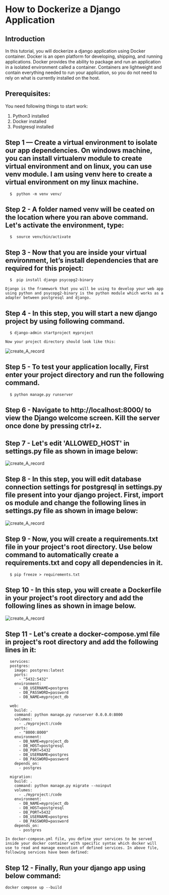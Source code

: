 # How to Dockerize a Django Application

## Introduction
In this tutorial, you will dockerize a django application using Docker container. Docker is an open platform for developing, shipping, and running applications. Docker provides the ability to package and run an application in a isolated environment called a container.
Containers are lightweight and contain everything needed to run your application, so you do not need to rely on what is currently installed on the host.

## Prerequisites:

You need following things to start work:
1. Python3 installed
2. Docker installed
3. Postgresql installed

## Step 1 — Create a virtual environment to isolate our app dependencies. On windows machine, you can install virtualenv module to create virtual environment and on linux, you can use venv module. I am using venv here to create a virtual environment on my linux machine.
```
  $  python -m venv venv/
```

## Step 2 - A folder named venv will be ceated on the location where you ran above command. Let's activate the environment, type:
```
  $  source venv/bin/activate
```

## Step 3 - Now that you are inside your virtual environment, let’s install dependencies that are required for this project:
```
  $  pip install django psycopg2-binary
```

    Django is the framework that you will be using to develop your web app using python and psycopg2-binary is the python module which works as a adapter between postgresql and django.

## Step 4 - In this step, you will start a new django project by using following command.
```
  $ django-admin startproject myproject
```
    Now your project directory should look like this:

![create_A_record](../images/django-project.png)

## Step 5 - To test your application locally, First enter your project directory and run the following command.
```
  $ python manage.py runserver
```
## Step 6 - Navigate to http://localhost:8000/ to view the Django welcome screen. Kill the server once done by pressing ctrl+z.

## Step 7 - Let's edit 'ALLOWED_HOST' in settings.py file as shown in image below:

![create_A_record](../images/allowed_host.png)

## Step 8 - In this step, you will edit database connection settings for postgresql in settings.py file present into your django project. First, import os module and change the following lines in settings.py file as shown in image below:

![create_A_record](../images/database-settings.png)
    

## Step 9 - Now, you will create a requirements.txt file in your project's root directory. Use below command to automatically create a requirements.txt and copy all dependencies in it.
```
  $ pip freeze > requirements.txt
```

## Step 10 - In this step, you will create a Dockerfile in your project's root directory and add the following lines as shown in image below.

![create_A_record](../images/dockerfile.png)

## Step 11 - Let's create a docker-compose.yml file in project's root directory and add the following lines in it:
```
  services:
  postgres:
    image: postgres:latest
    ports:
      - "5432:5432"
    environment:
      - DB_USERNAME=postgres
      - DB_PASSWORD=password
      - DB_NAME=myproject_db
      
  web:
    build: .
    command: python manage.py runserver 0.0.0.0:8000
    volumes:
      - ./myproject:/code
    ports:
      - "8000:8000"
    environment:
      - DB_NAME=myproject_db
      - DB_HOST=postgresql
      - DB_PORT=5432
      - DB_USERNAME=postgres
      - DB_PASSWORD=password
    depends_on:
      - postgres
  
  migration:
    build: .
    command: python manage.py migrate --noinput
    volumes:
      - ./myproject:/code
    environment:
      - DB_NAME=myproject_db
      - DB_HOST=postgresql
      - DB_PORT=5432
      - DB_USERNAME=postgres
      - DB_PASSWORD=password
    depends_on:
      - postgres
```
	In docker-compose.yml file, you define your services to be served inside your docker container with specific syntax which docker will use to read and manage execution of defined services. In above file, following services have been defined:

## Step 12 - Finally, Run your django app using below command:
```
docker compose up --build
```
